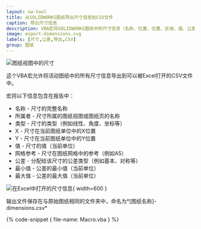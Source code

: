 ```yaml
---
layout: sw-tool
title: 从SOLIDWORKS图纸导出尺寸信息到CSV文件
caption: 导出尺寸信息
description: VBA宏将SOLIDWORKS图纸中的尺寸信息（名称、位置、位置、区域、值、公差）导出到CSV文件中
image: export-dimensions.svg
labels: [尺寸,公差,导出,CSV]
group: 图纸
---
```

![图纸视图中的尺寸](drawing-view.png)

这个VBA宏允许将活动图纸中的所有尺寸信息导出到可以被Excel打开的CSV文件中。

宏将以下信息包含在报告中：

* 名称 - 尺寸的完整名称
* 所属者 - 尺寸所属的图纸视图或图纸页的名称
* 类型 - 尺寸的类型（例如线性、角度、坐标等）
* X - 尺寸在当前图纸单位中的X位置
* Y - 尺寸在当前图纸单位中的Y位置
* 值 - 尺寸的值（当前单位）
* 网格参考 - 尺寸在图纸网格中的参考（例如A5）
* 公差 - 分配给该尺寸的公差类型（例如基本、对称等）
* 最小值 - 公差的最小值（当前单位）
* 最大值 - 公差的最大值（当前单位）

![在Excel中打开的尺寸信息](dimensions-report.png){ width=600 }

输出文件保存在与原始图纸相同的文件夹中，命名为*[图纸名称]-dimensions.csv*

{% code-snippet { file-name: Macro.vba } %}